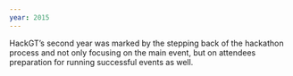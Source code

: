 ```yaml
---
year: 2015
---
```

HackGT’s second year was marked by the stepping back of the hackathon process and not only focusing on the main event, but on attendees preparation for running successful events as well. 